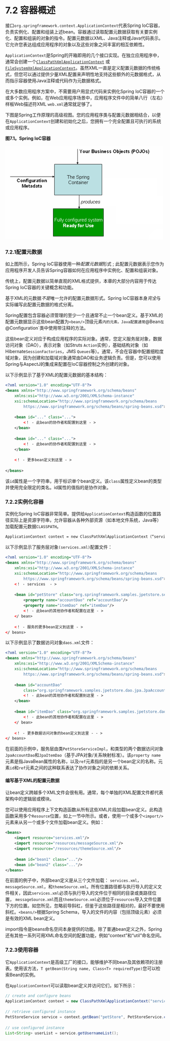 # 7.2 容器概述

接口`org.springframework.context.ApplicationContext`代表Spring IoC容器，负责实例化、配置和组装上述bean。容器通过读取配置元数据获取有关要实例化、配置和组装的对象的指令。配置元数据以XML、Java注释或Java代码表示。它允许您表达组成应用程序的对象以及这些对象之间丰富的相互依赖性。

`ApplicationContext`是Spring的开箱即用的几个接口实现。在独立应用程序中，通常会创建一个[`ClassPathXmlApplicationContext`](https://docs.spring.io/spring-framework/docs/4.3.24.RELEASE/javadoc-api/org/springframework/context/support/ClassPathXmlApplicationContext.html) 或[`FileSystemXmlApplicationContext`](https://docs.spring.io/spring-framework/docs/4.3.24.RELEASE/javadoc-api/org/springframework/context/support/FileSystemXmlApplicationContext.html)。虽然XML一直是定义配置元数据的传统格式，但您可以通过提供少量XML配置来声明性地支持这些额外的元数据格式，从而指示容器使用Java注释或代码作为元数据格式。

在大多数应用程序方案中，不需要用户用显式代码来实例化Spring IoC容器的一个或多个实例。例如，在Web应用程序场景中，应用程序文件中的简单八行（左右）样板Web描述符XML `web.xml`通常就足够了。

下图是Spring工作原理的高级视图。您的应用程序类与配置元数据相结合，以便在`ApplicationContext`创建和初始化之后，您拥有一个完全配置且可执行的系统或应用程序。



**图7.1。Spring IoC容器**

![container-magic](../images/container-magic.png)

### 7.2.1配置元数据

如上图所示，Spring IoC容器使用一种*配置元数据*形式 ; 此配置元数据表示您作为应用程序开发人员告诉Spring容器如何在应用程序中实例化、配置和组装对象。

传统上，配置元数据以简单直观的XML格式提供，本章的大部分内容用于传达Spring IoC容器的关键概念和功能。

基于XML的元数据*不是*唯一允许的配置元数据形式。Spring IoC容器本身*完全*与实际编写此配置元数据的格式分离。

Spring配置包含容器必须管理的至少一个且通常不止一个bean定义。基于XML的配置元数据显示这些bean配置为`<bean/>`顶级元素<beans/>`内的元素。Java配置通常`@Bean`在`@Configuration`类中使用带注释的方法。

这些bean定义对应于构成应用程序的实际对象。通常，您定义服务层对象，数据访问对象（DAO），表示对象（如Struts `Action`实例），基础结构对象（如Hibernate`SessionFactories`，JMS `Queues`等）。通常，不会在容器中配置细粒度域对象，因为创建和加载域对象通常由DAO和业务逻辑负责。但是，您可以使用Spring与AspectJ的集成来配置在IoC容器控制之外创建的对象。

以下示例显示了基于XML的配置元数据的基本结构：

```xml
<?xml version="1.0" encoding="UTF-8"?>
<beans xmlns="http://www.springframework.org/schema/beans"
    xmlns:xsi="http://www.w3.org/2001/XMLSchema-instance"
    xsi:schemaLocation="http://www.springframework.org/schema/beans
        https://www.springframework.org/schema/beans/spring-beans.xsd">

    <bean id="..." class="...">
        <！ - 此bean的协作者和配置到这里 - > 
    </bean>

    <bean id="..." class="...">
        <！ - 此bean的协作者和配置到这里 - > 
    </bean>

    <！ - 更多bean定义到这里 - >

</beans>
```

该`id`属性是一个字符串，用于标识单个bean定义。该`class`属性定义bean的类型并使用完全限定的类名。id属性的值指的是协作对象。

### 7.2.2实例化容器

实例化Spring IoC容器非常简单。提供给`ApplicationContext`构造函数的位置路径实际上是资源字符串，允许容器从各种外部资源（如本地文件系统，Java等）加载配置元数据`CLASSPATH`。

```xml
ApplicationContext context = new ClassPathXmlApplicationContext（“services.xml”，“daos.xml”）;
```

以下示例显示了服务层对象`(services.xml)`配置文件：

```xml
<?xml version="1.0" encoding="UTF-8"?>
<beans xmlns="http://www.springframework.org/schema/beans"
    xmlns:xsi="http://www.w3.org/2001/XMLSchema-instance"
    xsi:schemaLocation="http://www.springframework.org/schema/beans
        https://www.springframework.org/schema/beans/spring-beans.xsd">
    <！ - services  - > 

    <bean id="petStore" class="org.springframework.samples.jpetstore.services.PetStoreServiceImpl">
        <property name="accountDao" ref="accountDao"/>
        <property name="itemDao" ref="itemDao"/>
        <！ - 此bean的其他协作者和配置在这里 - > 
    </ bean> 

    <！ - 服务的更多bean定义到这里 - > 
</ beans>
```

以下示例显示了数据访问对象`daos.xml`文件：

```xml
<?xml version="1.0" encoding="UTF-8"?>
<beans xmlns="http://www.springframework.org/schema/beans"
    xmlns:xsi="http://www.w3.org/2001/XMLSchema-instance"
    xsi:schemaLocation="http://www.springframework.org/schema/beans
        https://www.springframework.org/schema/beans/spring-beans.xsd">

    <bean id="accountDao"
        class="org.springframework.samples.jpetstore.dao.jpa.JpaAccountDao">
        <！ - 此bean的其他协作者和配置到这里 - > 
    </bean>

    <bean id="itemDao" class="org.springframework.samples.jpetstore.dao.jpa.JpaItemDao">
        <！ - 此bean的其他协作者和配置在这里 - > 
    </ bean> 

    <！ - 更多数据访问对象的bean定义到这里 - - > 
</ beans>
```

在前面的示例中，服务层由类`PetStoreServiceImpl`，和类型的两个数据访问对象`JpaAccountDao`和`JpaItemDao`（基于JPA对象/关系映射标准）。该`property name`元素是指JavaBean属性的名称，以及`ref`元素指的是另一个bean定义的名称。元素`id`和`ref`元素之间的这种联系表达了协作对象之间的依赖关系。

#### 编写基于XML的配置元数据

让bean定义跨越多个XML文件会很有用。通常，每个单独的XML配置文件都代表架构中的逻辑层或模块。

您可以使用应用程序上下文构造函数从所有这些XML片段加载bean定义。此构造函数采用多个`Resource`位置，如上一节中所示。或者，使用一个或多个`<import/>`元素来从另一个或多个文件加载bean定义。例如：

```xml
<beans>
    <import resource="services.xml"/>
    <import resource="resources/messageSource.xml"/>
    <import resource="/resources/themeSource.xml"/>

    <bean id="bean1" class="..."/>
    <bean id="bean2" class="..."/>
</beans>
```

在前面的例子中，外部bean定义是从三个文件加载： `services.xml`，`messageSource.xml`，和`themeSource.xml`。所有位置路径都与执行导入的定义文件相关，因此`services.xml`必须与执行导入的文件位于相同的目录或类路径位置， `messageSource.xml`而且`themeSource.xml`必须位于`resources`导入文件位置下方的位置。如您所见，忽略前导斜杠，但鉴于这些路径是相对的，最好不要使用斜杠。`<beans/>`根据Spring Schema，导入的文件的内容（包括顶级元素）必须是有效的XML bean定义。

import指令是beans命名空间本身提供的功能。除了普通bean定义之外，Spring还有其他一系列可用XML命名空间的配置功能，例如“context”和“util”命名空间。

### 7.2.3使用容器

它`ApplicationContext`是高级工厂的接口，能够维护不同bean及其依赖项的注册表。使用该方法，`T getBean(String name, Class<T> requiredType)`您可以检索Bean的实例。

在`ApplicationContext`可以读取bean定义并访问它们，如下所示：

```java
// create and configure beans
ApplicationContext context = new ClassPathXmlApplicationContext("services.xml", "daos.xml");

// retrieve configured instance
PetStoreService service = context.getBean("petStore", PetStoreService.class);

// use configured instance
List<String> userList = service.getUsernameList();
```